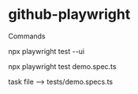 # github-playwright

Commands

npx playwright test --ui

npx playwright test  demo.spec.ts 

task file -->  tests/demo.specs.ts
